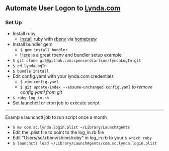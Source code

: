 Automate User Logon to [Lynda.com](http://www.lynda.com)
---
### Set Up ###
* Install ruby
    * [Install](https://github.com/sstephenson/rbenv#homebrew-on-mac-os-x) ruby with [rbenv](https://github.com/sstephenson/rbenv) via [homebrew](http://brew.sh)
* Install bundler gem 
    * `$ gem install bundler`
    * [Here](http://dan.carley.co/blog/2012/02/07/rbenv-and-bundler/) is a great rbenv and bundler setup example
* `$ git clone git@github.com:spencerdcarlson/lyndaLogIn.git`
* `$ cd lyndaLogIn`
* `$ bundle install`
* Edit config.yaml with your lynda.com credentials
    * `$ vim config.yaml`
    * `$ git update-index --assume-unchanged config.yaml` *to remove config.yaml from git*
* `$ ruby log_in.rb`
* Set launchctl or cron job to execute script

---

Example launchctl job to run script once a month
* `$ mv com.sc.lynda.login.plist ~/Library/LaunchAgents`
* Edit the .plist file to point to the log_in.rb file
* Edit "Users/sc/.rbenv/shims/ruby" in log_in.rb to your `$ which ruby` 
* `$ launchctl load ~/Library/LaunchAgents/com.sc.lynda.login.plist`
